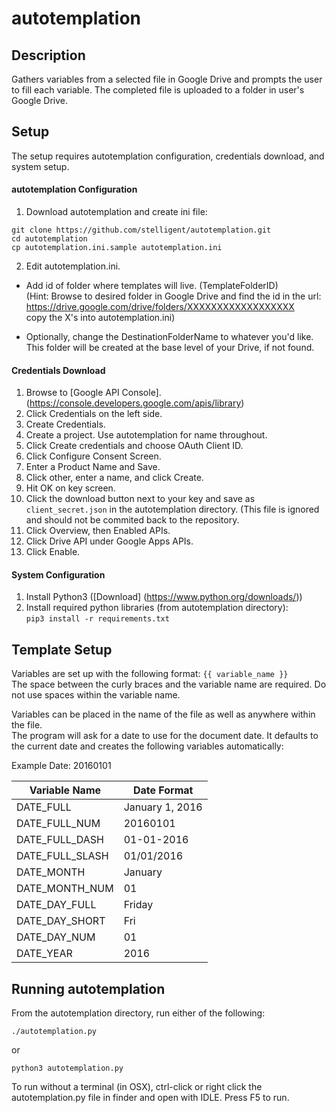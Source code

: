 # autotemplation
## Description
Gathers variables from a selected file in Google Drive and prompts the user to fill each variable. The completed file is uploaded to a folder in user's Google Drive.
## Setup
The setup requires autotemplation configuration, credentials download, and system setup.
#### autotemplation Configuration
1. Download autotemplation and create ini file:   

  ```
  git clone https://github.com/stelligent/autotemplation.git
  cd autotemplation
  cp autotemplation.ini.sample autotemplation.ini
  ```

2. Edit autotemplation.ini.

  * Add id of folder where templates will live. (TemplateFolderID)   
  (Hint: Browse to desired folder in Google Drive and find the id in the url:  
  https://drive.google.com/drive/folders/XXXXXXXXXXXXXXXXXX  
  copy the X's into autotemplation.ini)
  
  * Optionally, change the DestinationFolderName to whatever you'd like.  
  This folder will be created at the base level of your Drive, if not found.

#### Credentials Download
1. Browse to [Google API Console]. (https://console.developers.google.com/apis/library)
2. Click Credentials on the left side.
3. Create Credentials.
4. Create a project. Use autotemplation for name throughout. 
5. Click Create credentials and choose OAuth Client ID.
6. Click Configure Consent Screen.
7. Enter a Product Name and Save.
8. Click other, enter a name, and click Create.
9. Hit OK on key screen.
10. Click the download button next to your key and save as `client_secret.json` in the autotemplation directory. (This file is ignored and should not be commited back to the repository.
11. Click Overview, then Enabled APIs.
12. Click Drive API under Google Apps APIs.
13. Click Enable. 

#### System Configuration
1. Install Python3 ([Download] (https://www.python.org/downloads/))
2. Install required python libraries (from autotemplation directory):   
`pip3 install -r requirements.txt`

## Template Setup
Variables are set up with the following format: `{{ variable_name }} `   
The space between the curly braces and the variable name are required. Do not use spaces within the variable name.

Variables can be placed in the name of the file as well as anywhere within the file.  
The program will ask for a date to use for the document date. It defaults to the current date and creates the following variables automatically:   

Example Date: 20160101

| Variable Name | Date Format |
| --- | --- |
| DATE_FULL | January 1, 2016 |
| DATE_FULL_NUM | 20160101 |
| DATE_FULL_DASH | 01-01-2016 |
| DATE_FULL_SLASH | 01/01/2016 |
| DATE_MONTH | January |
| DATE_MONTH_NUM | 01 |
| DATE_DAY_FULL | Friday |
| DATE_DAY_SHORT | Fri |
| DATE_DAY_NUM | 01 |
| DATE_YEAR | 2016 |

## Running autotemplation
From the autotemplation directory, run either of the following:

`./autotemplation.py`

or

`python3 autotemplation.py`

To run without a terminal (in OSX), ctrl-click or right click the autotemplation.py file in finder and open with IDLE. Press F5 to run.
